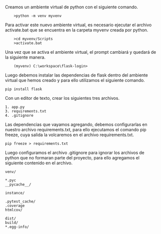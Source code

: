 Creamos un ambiente virtual de python con el siguiente comando.
```
	>python -m venv myvenv	
```	
Para activar este nuevo ambiente virtual, es necesario ejecutar el archivo activate.bat que se encuentra en la carpeta myvenv creada por python.
```
	>cd myvenv/Scripts
	>activate.bat
```
Una vez que se activa el ambiente virtual, el prompt cambiará y quedará de la siguiente manera.
```
	(myvenv) C:\workspace\flask-login>
```
Luego debemos instalar las dependencias de flask dentro del ambiente virtual que hemos creado y para ello utilizamos el siguiente comando.

	pip install flask
	
Con un editor de texto, crear los siguientes tres archivos.

	1. app.py
	3. requirements.txt
	4. .gitignore

Las dependencias que vayamos agregando, debemos configurarlas en nuestro archivo requirements.txt, para ello ejecutamos el comando pip freeze, cuya salida la volcaremos en el archivo requirements.txt.

	pip freeze > requirements.txt

Luego configuramos el archivo .gitignore para ignorar los archivos de python que no formaran parte del proyecto, para ello agregamos el siguiente contenido en el archivo.

```
venv/

*.pyc
__pycache__/

instance/

.pytest_cache/
.coverage
htmlcov/

dist/
build/
*.egg-info/
```
